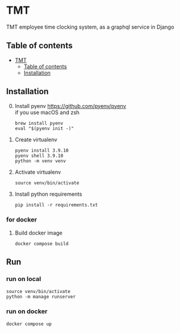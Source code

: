 # TMT

TMT employee time clocking system, as a graphql service in Django

## Table of contents

- [TMT](#tmt)
  - [Table of contents](#table-of-contents)
  - [Installation](#installation)

## Installation

0. Install pyenv https://github.com/pyenv/pyenv  
    if you use macOS and zsh
    ```shell
    brew install pyenv
    eval "$(pyenv init -)"
    ```
1. Create virtualenv
    ```shell
    pyenv install 3.9.10
    pyenv shell 3.9.10
    python -m venv venv
    ```
2. Activate virtualenv
    ```shell
    source venv/bin/activate
    ```
3. Install python requirements
    ```shell
    pip install -r requirements.txt
    ```

### for docker
1. Build docker image
    ```shell
    docker compose build
    ```
   
## Run

### run on local
```shell
source venv/bin/activate
python -m manage runserver
```

### run on docker
```shell
docker compose up
```
